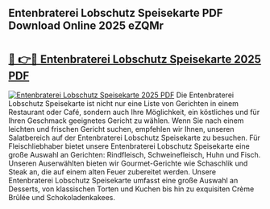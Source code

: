 ## Entenbraterei Lobschutz Speisekarte PDF Download Online 2025 eZQMr

# <h2><a href="http://gc7gszx.nevu.top/?p=Entenbraterei+Lobschutz+Speisekarte">🔗 👉🔴 Entenbraterei Lobschutz Speisekarte 2025 PDF</a></h2>

[![Entenbraterei Lobschutz Speisekarte 2025 PDF](https://i.imgur.com/dBaPXMq.png)](http://gc7gszx.nevu.top/?p=Entenbraterei+Lobschutz+Speisekarte)
Die Entenbraterei Lobschutz Speisekarte ist nicht nur eine Liste von Gerichten in einem Restaurant oder Café, sondern auch Ihre Möglichkeit, ein köstliches und für Ihren Geschmack geeignetes Gericht zu wählen. Wenn Sie nach einem leichten und frischen Gericht suchen, empfehlen wir Ihnen, unseren Salatbereich auf der Entenbraterei Lobschutz Speisekarte zu besuchen. Für Fleischliebhaber bietet unsere Entenbraterei Lobschutz Speisekarte eine große Auswahl an Gerichten: Rindfleisch, Schweinefleisch, Huhn und Fisch. Unseren Auserwählten bieten wir Gourmet-Gerichte wie Schaschlik und Steak an, die auf einem alten Feuer zubereitet werden. Unsere Entenbraterei Lobschutz Speisekarte umfasst eine große Auswahl an Desserts, von klassischen Torten und Kuchen bis hin zu exquisiten Crème Brûlée und Schokoladenkakees.
